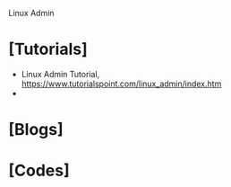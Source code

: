 Linux Admin


# [Tutorials]
+ Linux Admin Tutorial, https://www.tutorialspoint.com/linux_admin/index.htm
+ 

# [Blogs]


# [Codes]

